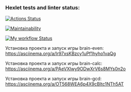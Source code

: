 ### Hexlet tests and linter status:
[![Actions Status](https://github.com/Posashkov/php-project-lvl1/workflows/hexlet-check/badge.svg)](https://github.com/Posashkov/php-project-lvl1/actions)

[![Maintainability](https://api.codeclimate.com/v1/badges/a99a88d28ad37a79dbf6/maintainability)](https://codeclimate.com/github/codeclimate/codeclimate/maintainability)

[![My workflow Status](https://github.com/Posashkov/php-project-lvl1/workflows/my-workflow/badge.svg)](https://github.com/Posashkov/php-project-lvl1/actions)


Установка проекта и запуск игры brain-even:
https://asciinema.org/a/Ir97xsKBzcy1uPf1hyho1vaQg

Установка проекта и запуск игры brain-calc:
https://asciinema.org/a/PAeVXlwy9ODwXrV6s8MYs0n2o

Установка проекта и запуск игры brain-gcd:
https://asciinema.org/a/OT568WEA6p4X9cBltc1NTh5AT
